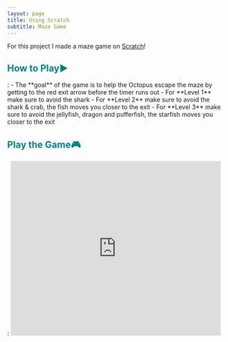 ```yaml
---
layout: page
title: Using Scratch 
subtitle: Maze Game 
---
```


For this project I made a maze game on [Scratch](https://scratch.mit.edu/)! 

 <h2 style="color: teal;">How to Play▶️</h2>: 
- The **goal** of the game is to help the Octopus escape the maze by getting to the red exit arrow before the timer runs out
- For **Level 1** make sure to avoid the shark
- For **Level 2** make sure to avoid the shark & crab, the fish moves you closer to the exit 
- For **Level 3** make sure to avoid the jellyfish, dragon and pufferfish, the starfish moves you closer to the exit

 <h2 style="color: teal;">Play the Game🎮</h2>: 
<iframe src="https://scratch.mit.edu/projects/1159859601/embed" allowtransparency="true" width="485" height="402" frameborder="0" scrolling="no" allowfullscreen></iframe> 
 
